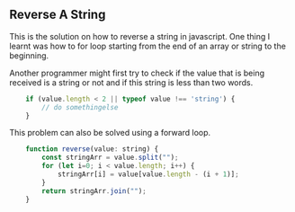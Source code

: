## Reverse A String

This is the solution on how to reverse a string in javascript. One thing I learnt was how to for loop starting from the end of an array or string to the beginning.

Another programmer might first try to check if the value that is being received is a string or not and  if this string is less than two words.

```js
    if (value.length < 2 || typeof value !== 'string') {
        // do somethingelse
    }
```

This problem can also be solved using a forward loop.

```js
    function reverse(value: string) {
        const stringArr = value.split("");
        for (let i=0; i < value.length; i++) {
            stringArr[i] = value[value.length - (i + 1)];
        }
        return stringArr.join("");
    }
```